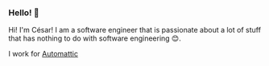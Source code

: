 ### Hello! 👋

Hi! I'm César! I am a software engineer that is passionate about a lot of stuff that has nothing to do with software engineering 😊.

I work for [Automattic](https://automattic.com)

<!--
**ctarda/ctarda** is a ✨ _special_ ✨ repository because its `README.md` (this file) appears on your GitHub profile.

Here are some ideas to get you started:

- 🔭 I’m currently working on ...
- 🌱 I’m currently learning ...
- 👯 I’m looking to collaborate on ...
- 🤔 I’m looking for help with ...
- 💬 Ask me about ...
- 📫 How to reach me: ...
- 😄 Pronouns: ...
- ⚡ Fun fact: ...
-->
